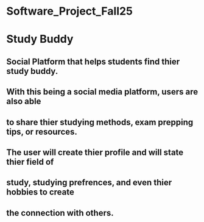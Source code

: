 # Software_Project_Fall25
# Study Buddy 
## Social Platform that helps students find thier study buddy.
## With this being a social media platform, users are also able 
## to share thier studying methods, exam prepping tips, or resources.
## The user will create thier profile and will state thier field of
## study, studying prefrences, and even thier hobbies to create
## the connection with others.


